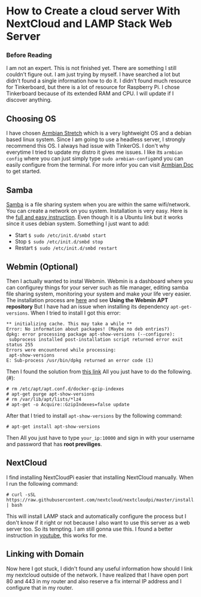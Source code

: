 # How to Create a cloud server With NextCloud and LAMP Stack Web Server 

### Before Reading
I am not an expert. This is not finished yet. There are something I still couldn't figure out. I am just trying by myself. I have searched a lot but didn't found a single information how to do it. I didn't found much resource for Tinkerboard, but there is a lot of resource for Raspberry Pi. I chose Tinkerboard because of its extended RAM and CPU. I will update if I discover anything.

## Choosing OS
I have chosen [Armbian Stretch](https://www.armbian.com/tinkerboard/) which is a very lightweight OS and a debian based linux system. Since I am going to use a headless server, I strongly recommend this OS. I always had issue with TinkerOS. I don't why everytime I tried to update my distro it gives me issues. I like its `armbian config` where you can just simply type `sudo armbian-config`and you can easily configure from the terminal. For more infor you can visit [Armbian Doc](https://docs.armbian.com/) to get started.

## Samba
[Samba](https://www.samba.org) is a file sharing system when you are within the same wifi/network. You can create a network on you system. Installation is very easy. Here is the [full and easy instruction](https://tutorials.ubuntu.com/tutorial/install-and-configure-samba#0). Even though it is a Ubuntu link but it works since it uses debian system. Something I just want to add:
- Start `$ sudo /etc/init.d/smbd start`
- Stop `$ sudo /etc/init.d/smbd stop`
- Restart `$ sudo /etc/init.d/smbd restart`

## Webmin (Optional)
Then I actually wanted to instal Webmin. Webmin is a dashboard where you can configurey things for your server such as file manager, editing samba file sharing system, monitoring your system and make your life very easier. The installation process are [here](http://www.webmin.com/deb.html) and see **Using the Webmin APT repository**
But I have had an issue when installing its dependency `apt-get-versions`. When I tried to install I got this error:
```
** initializing cache. This may take a while **
Error: No information about packages! (Maybe no deb entries?)
dpkg: error processing package apt-show-versions (--configure):
 subprocess installed post-installation script returned error exit status 255
Errors were encountered while processing:
 apt-show-versions
E: Sub-process /usr/bin/dpkg returned an error code (1)

```
Then I found the solution from [this link](https://askubuntu.com/questions/916199/install-apt-show-versions-inside-an-ubuntu-docker-container)
All you just have to do the following.(#):

```
# rm /etc/apt/apt.conf.d/docker-gzip-indexes
# apt-get purge apt-show-versions
# rm /var/lib/apt/lists/*lz4
# apt-get -o Acquire::GzipIndexes=false update

```
After that I tried to install `apt-show-versions` by the following command:
```
# apt-get install apt-show-versions
```
Then All you just have to type `your_ip:10000` and sign in with your username and password that has **root previliges**.

## NextCloud
I find installing NextCloudPi easier that installing NextCloud manually. When I run the following command:
```
# curl -sSL https://raw.githubusercontent.com/nextcloud/nextcloudpi/master/install.sh | bash
```
This will install LAMP stack and automatically configure the process but I don't know if it right or not because I also want to use this server as a web server too. So its tempting. I am still gonna use this.
I found a better instruction in [youtube](https://www.youtube.com/watch?v=oIYg2O_ilbw), this works for me.

## Linking with Domain
Now here I got stuck, I didn't found any useful information how should I link my nextcloud outside of the network. I have realized that I have open port 80 and 443 in my router and also reserve a fix internal IP address and I configure that in my router. 
